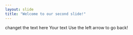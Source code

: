 ```yaml
---
layout: slide
title: "Welcome to our second slide!"
---
```

changet the text here Your text
Use the left arrow to go back!
